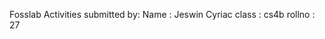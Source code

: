 Fosslab Activities
submitted by:
        Name    : Jeswin Cyriac
        class   : cs4b
        rollno  : 27
